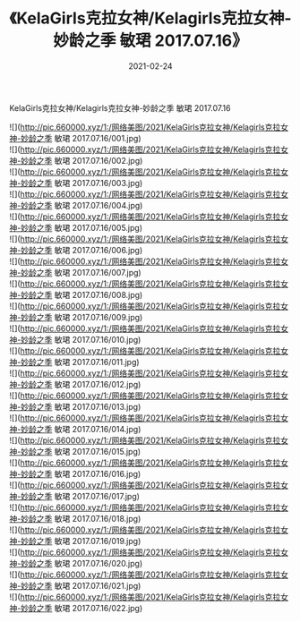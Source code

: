 ﻿---
layout: post
title:  《KelaGirls克拉女神/Kelagirls克拉女神-妙龄之季 敏珺 2017.07.16》
date:   2021-02-24
img: http://pic.660000.xyz/1:/网络美图/2021/KelaGirls克拉女神/Kelagirls克拉女神-妙龄之季 敏珺 2017.07.16/000.jpg
categories: [美女, 清纯, 唯美]
---

KelaGirls克拉女神/Kelagirls克拉女神-妙龄之季 敏珺 2017.07.16

 ![](http://pic.660000.xyz/1:/网络美图/2021/KelaGirls克拉女神/Kelagirls克拉女神-妙龄之季 敏珺 2017.07.16/001.jpg) <br>![](http://pic.660000.xyz/1:/网络美图/2021/KelaGirls克拉女神/Kelagirls克拉女神-妙龄之季 敏珺 2017.07.16/002.jpg) <br>![](http://pic.660000.xyz/1:/网络美图/2021/KelaGirls克拉女神/Kelagirls克拉女神-妙龄之季 敏珺 2017.07.16/003.jpg) <br>![](http://pic.660000.xyz/1:/网络美图/2021/KelaGirls克拉女神/Kelagirls克拉女神-妙龄之季 敏珺 2017.07.16/004.jpg) <br>![](http://pic.660000.xyz/1:/网络美图/2021/KelaGirls克拉女神/Kelagirls克拉女神-妙龄之季 敏珺 2017.07.16/005.jpg) <br>![](http://pic.660000.xyz/1:/网络美图/2021/KelaGirls克拉女神/Kelagirls克拉女神-妙龄之季 敏珺 2017.07.16/006.jpg) <br>![](http://pic.660000.xyz/1:/网络美图/2021/KelaGirls克拉女神/Kelagirls克拉女神-妙龄之季 敏珺 2017.07.16/007.jpg) <br>![](http://pic.660000.xyz/1:/网络美图/2021/KelaGirls克拉女神/Kelagirls克拉女神-妙龄之季 敏珺 2017.07.16/008.jpg) <br>![](http://pic.660000.xyz/1:/网络美图/2021/KelaGirls克拉女神/Kelagirls克拉女神-妙龄之季 敏珺 2017.07.16/009.jpg) <br>![](http://pic.660000.xyz/1:/网络美图/2021/KelaGirls克拉女神/Kelagirls克拉女神-妙龄之季 敏珺 2017.07.16/010.jpg) <br>![](http://pic.660000.xyz/1:/网络美图/2021/KelaGirls克拉女神/Kelagirls克拉女神-妙龄之季 敏珺 2017.07.16/011.jpg) <br>![](http://pic.660000.xyz/1:/网络美图/2021/KelaGirls克拉女神/Kelagirls克拉女神-妙龄之季 敏珺 2017.07.16/012.jpg) <br>![](http://pic.660000.xyz/1:/网络美图/2021/KelaGirls克拉女神/Kelagirls克拉女神-妙龄之季 敏珺 2017.07.16/013.jpg) <br>![](http://pic.660000.xyz/1:/网络美图/2021/KelaGirls克拉女神/Kelagirls克拉女神-妙龄之季 敏珺 2017.07.16/014.jpg) <br>![](http://pic.660000.xyz/1:/网络美图/2021/KelaGirls克拉女神/Kelagirls克拉女神-妙龄之季 敏珺 2017.07.16/015.jpg) <br>![](http://pic.660000.xyz/1:/网络美图/2021/KelaGirls克拉女神/Kelagirls克拉女神-妙龄之季 敏珺 2017.07.16/016.jpg) <br>![](http://pic.660000.xyz/1:/网络美图/2021/KelaGirls克拉女神/Kelagirls克拉女神-妙龄之季 敏珺 2017.07.16/017.jpg) <br>![](http://pic.660000.xyz/1:/网络美图/2021/KelaGirls克拉女神/Kelagirls克拉女神-妙龄之季 敏珺 2017.07.16/018.jpg) <br>![](http://pic.660000.xyz/1:/网络美图/2021/KelaGirls克拉女神/Kelagirls克拉女神-妙龄之季 敏珺 2017.07.16/019.jpg) <br>![](http://pic.660000.xyz/1:/网络美图/2021/KelaGirls克拉女神/Kelagirls克拉女神-妙龄之季 敏珺 2017.07.16/020.jpg) <br>![](http://pic.660000.xyz/1:/网络美图/2021/KelaGirls克拉女神/Kelagirls克拉女神-妙龄之季 敏珺 2017.07.16/021.jpg) <br>![](http://pic.660000.xyz/1:/网络美图/2021/KelaGirls克拉女神/Kelagirls克拉女神-妙龄之季 敏珺 2017.07.16/022.jpg) <br>